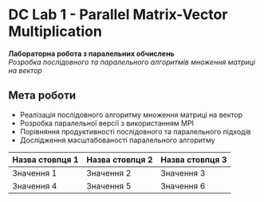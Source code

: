 # DC Lab 1 - Parallel Matrix-Vector Multiplication

**Лабораторна робота з паралельних обчислень**  
*Розробка послідовного та паралельного алгоритмів множення матриці на вектор*

## Мета роботи

- Реалізація послідовного алгоритму множення матриці на вектор
- Розробка паралельної версії з використанням MPI
- Порівняння продуктивності послідовного та паралельного підходів
- Дослідження масштабованості паралельного алгоритму

  
| Назва стовпця 1 | Назва стовпця 2 | Назва стовпця 3 |
|-----------------|-----------------|-----------------|
| Значення 1      | Значення 2      | Значення 3      |
| Значення 4      | Значення 5      | Значення 6      |
